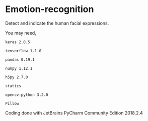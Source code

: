 # Emotion-recognition
Detect and indicate the human facial expressions.

You may need,

  	keras 2.0.5
	
  	tensorflow 1.1.0
	
  	pandas 0.19.1
	
  	numpy 1.12.1
	
  	h5py 2.7.0
	
  	statics
	
  	opencv-python 3.2.0
	
  	Pillow

Coding done with JetBrains PyCharm Community Edition 2018.2.4

